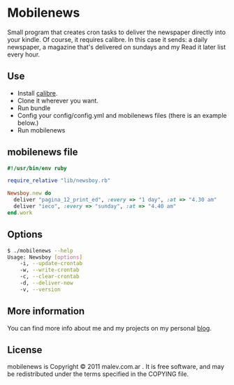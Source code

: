 Mobilenews
==========

Small program that creates cron tasks to deliver the newspaper directly into your kindle. Of course, it requires calibre. In this case it sends: a daily newspaper, a magazine that's delivered on sundays and my Read it later list every hour.

Use
---

* Install [calibre](http://calibre-ebook.com/).
* Clone it wherever you want.
* Run bundle
* Config your config/config.yml and mobilenews files (there is an example below.)
* Run mobilenews

mobilenews file
---------------

```ruby  
#!/usr/bin/env ruby

require_relative "lib/newsboy.rb"

Newsboy.new do
  deliver "pagina_12_print_ed", :every => "1 day", :at => "4.30 am"
  deliver "ieco", :every => "sunday", :at => "4.40 am"
end.work
```

Options
-------
```sh  
$ ./mobilenews --help
Usage: Newsboy [options]
    -i, --update-crontab
    -w, --write-crontab
    -c, --clear-crontab
    -d, --deliver-now
    -v, --version
```

More information
----------------
You can find more info about me and my projects on my personal [blog](https://blog.malev.com.ar).

License
-------
mobilenews is Copyright © 2011 malev.com.ar . It is free software, and may be redistributed under the terms specified in the COPYING file.
